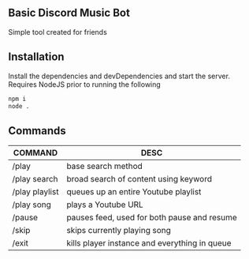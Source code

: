 ## Basic Discord Music Bot
Simple tool created for friends

## Installation
Install the dependencies and devDependencies and start the server. Requires NodeJS prior to running the following

```sh
npm i
node .
```

## Commands

| COMMAND | DESC |
| ------ | ------ |
| /play | base search method|
| /play search | broad search of content using keyword|
| /play playlist | queues up an entire Youtube playlist|
| /play song| plays a Youtube URL|
| /pause | pauses feed, used for both pause and resume|
| /skip | skips currently playing song|
| /exit | kills player instance and everything in queue|